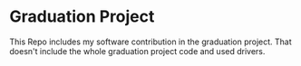 # Graduation Project
This Repo includes my software contribution in the graduation project.
That doesn't include the whole graduation project code and used drivers.
